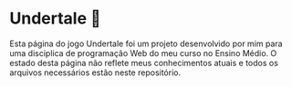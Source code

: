 # Undertale 🌼

Esta página do jogo Undertale foi um projeto desenvolvido por mim para uma disciplica de programação Web do meu curso no Ensino Médio. O estado desta página não reflete meus conhecimentos atuais e todos os arquivos necessários estão neste repositório.